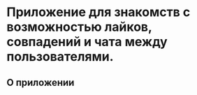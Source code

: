 # Приложение для знакомств с возможностью лайков, совпадений и чата между пользователями.

## О приложении
